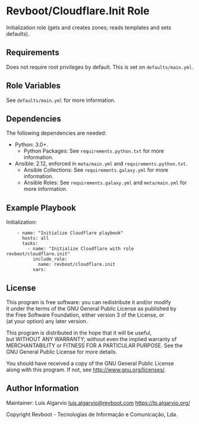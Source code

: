 Revboot/Cloudflare.Init Role
============================

Initialization role (gets and creates zones; reads templates and sets defaults).

Requirements
------------

Does not require root privileges by default. This is set on `defaults/main.yml`.

Role Variables
--------------

See `defaults/main.yml` for more information.

Dependencies
------------

The following dependencies are needed:

- Python: 3.0+.
  - Python Packages: See `requirements.python.txt` for more information.
- Ansible: 2.12, enforced in `meta/main.yml` and `requirements.python.txt`.
  - Ansible Collections: See `requirements.galaxy.yml` for more information.
  - Ansible Roles: See `requirements.galaxy.yml` and `meta/main.yml` for
more information.

Example Playbook
----------------

Initialization:
```
    - name: "Initialize Cloudflare playbook"
      hosts: all
      tasks:
        - name: "Initialize Cloudflare with role revboot/cloudflare.init"
          include_role:
            name: revboot/cloudflare.init
          vars:
```

License
-------

This program is free software: you can redistribute it and/or modify  
it under the terms of the GNU General Public License as published by  
the Free Software Foundation, either version 3 of the License, or  
(at your option) any later version.

This program is distributed in the hope that it will be useful,  
but WITHOUT ANY WARRANTY; without even the implied warranty of  
MERCHANTABILITY or FITNESS FOR A PARTICULAR PURPOSE.  See the  
GNU General Public License for more details.  

You should have received a copy of the GNU General Public License  
along with this program.  If not, see <http://www.gnu.org/licenses/>.

Author Information
------------------

Maintainer: Luís Algarvio <luis.algarvio@revboot.com> https://lp.algarvio.org/

Copyright Revboot - Tecnologias de Informação e Comunicação, Lda.

